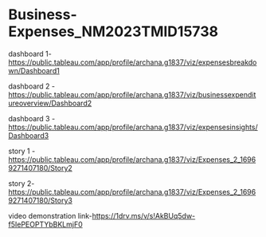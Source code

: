 # Business-Expenses_NM2023TMID15738

dashboard 1-https://public.tableau.com/app/profile/archana.g1837/viz/expensesbreakdown/Dashboard1

dashboard 2 -https://public.tableau.com/app/profile/archana.g1837/viz/businessexpenditureoverview/Dashboard2

dashboard 3 -https://public.tableau.com/app/profile/archana.g1837/viz/expensesinsights/Dashboard3

story 1 -https://public.tableau.com/app/profile/archana.g1837/viz/Expenses_2_16969271407180/Story2

story 2-https://public.tableau.com/app/profile/archana.g1837/viz/Expenses_2_16969271407180/Story3

video demonstration link-https://1drv.ms/v/s!AkBUq5dw-f5IePEOPTYbBKLmjF0
